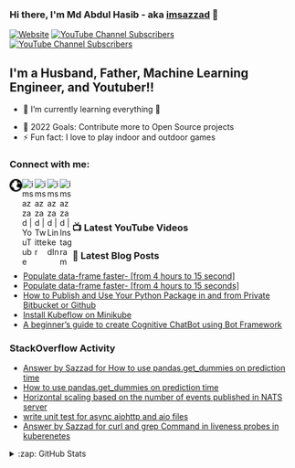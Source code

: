 ### Hi there, I'm Md Abdul Hasib - aka [imsazzad][website] 👋

[comment]: <> ([![Twitter Follow]&#40;https://img.shields.io/twitter/follow/codeSTACKr?color=1DA1F2&logo=twitter&style=for-the-badge&#41;]&#40;https://twitter.com/intent/follow?original_referer=https%3A%2F%2Fgithub.com%2FcodeSTACKr&screen_name=codeSTACKr&#41;)

[![Website](https://img.shields.io/website?label=imsazzad&style=for-the-badge&url=https%3A%2F%2Fimsazzad.github.io)](https://imsazzad.github.io/)
[![YouTube Channel Subscribers](https://img.shields.io/youtube/channel/subscribers/UC6EEGk0N9sad84YU_uXTVMw?label=Follow%20%40Sazzad&style=for-the-badge)](http://www.youtube.com/channel/UC6EEGk0N9sad84YU_uXTVMw?sub_confirmation=1)
[![YouTube Channel Subscribers](https://img.shields.io/youtube/channel/subscribers/UC7SUEMdep7lCz1bXeWCOOtg?label=Follow%20%40Techtong&style=for-the-badge)](http://www.youtube.com/channel/UC7SUEMdep7lCz1bXeWCOOtg?sub_confirmation=1)

## I'm a Husband, Father, Machine Learning Engineer, and Youtuber!!

[comment]: <> (- 🔭 I just launched my first course: [Become A VS Code SuperHero!][course]!)
- 🌱 I’m currently learning everything 🤣

[comment]: <> (- 👯 I’m looking to collaborate with other content creators)
- 🥅 2022 Goals: Contribute more to Open Source projects
- ⚡ Fun fact: I love to play indoor and outdoor games
### Connect with me:

[<img align="left" alt="imsazzad" width="22px" src="https://raw.githubusercontent.com/iconic/open-iconic/master/svg/globe.svg" />][website]
[<img align="left" alt="imsazzad | YouTube" width="22px" src="https://cdn.jsdelivr.net/npm/simple-icons@v3/icons/youtube.svg" />][youtube]
[<img align="left" alt="imsazzad | Twitter" width="22px" src="https://cdn.jsdelivr.net/npm/simple-icons@v3/icons/twitter.svg" />][twitter]
[<img align="left" alt="imsazzad | LinkedIn" width="22px" src="https://cdn.jsdelivr.net/npm/simple-icons@v3/icons/linkedin.svg" />][linkedin]
[<img align="left" alt="imsazzad | Instagram" width="22px" src="https://cdn.jsdelivr.net/npm/simple-icons@v3/icons/instagram.svg" />][instagram]

<br />

[comment]: <> (### Languages and Tools:)

[comment]: <> ([<img align="left" alt="Visual Studio Code" width="26px" src="https://raw.githubusercontent.com/github/explore/80688e429a7d4ef2fca1e82350fe8e3517d3494d/topics/visual-studio-code/visual-studio-code.png" />][webdevplaylist])

[comment]: <> ([<img align="left" alt="HTML5" width="26px" src="https://raw.githubusercontent.com/github/explore/80688e429a7d4ef2fca1e82350fe8e3517d3494d/topics/html/html.png" />][webdevplaylist])

[comment]: <> ([<img align="left" alt="CSS3" width="26px" src="https://raw.githubusercontent.com/github/explore/80688e429a7d4ef2fca1e82350fe8e3517d3494d/topics/css/css.png" />][cssplaylist])

<br />
<br />

### 📺 Latest YouTube Videos
<!-- YOUTUBE:START -->
<!-- YOUTUBE:END -->

### 📕 Latest Blog Posts
<!-- BLOG-POST-LIST:START -->
- [Populate data-frame faster- [from 4 hours to 15 second]](https://dev.to/imsazzad/populate-data-frame-faster-from-4-hours-to-15-second-557e)
- [Populate data-frame faster- [from 4 hours to 15 seconds]](https://medium.com/@abdulhasibsazzad/populate-data-frame-faster-from-4-hours-to-15-seconds-aa3b350cceb0?source=rss-e04f6a3666fa------2)
- [How to Publish and Use Your Python Package in  and from Private Bitbucket or Github](https://dev.to/imsazzad/how-to-publish-and-use-your-python-package-in-and-from-private-bitbucket-or-github-3p4c)
- [Install Kubeflow on Minikube](https://medium.com/@abdulhasibsazzad/install-kubeflow-on-minikube-9d2ced50459c?source=rss-e04f6a3666fa------2)
- [A beginner’s guide to create Cognitive ChatBot using Bot Framework](https://chatbotslife.com/a-beginners-guide-to-create-cognitive-chatbot-using-bot-framework-c1666af3b866?source=rss-e04f6a3666fa------2)
<!-- BLOG-POST-LIST:END -->


### StackOverflow Activity
<!-- STACKOVERFLOW:START -->
- [Answer by Sazzad for How to use pandas.get_dummies on prediction time](https://stackoverflow.com/questions/69127531/how-to-use-pandas-get-dummies-on-prediction-time/69202211#69202211)
- [How to use pandas.get_dummies on prediction time](https://stackoverflow.com/questions/69127531/how-to-use-pandas-get-dummies-on-prediction-time)
- [Horizontal scaling based on the number of events published in NATS server](https://stackoverflow.com/questions/63726103/horizontal-scaling-based-on-the-number-of-events-published-in-nats-server)
- [write unit test for async aiohttp and aio files](https://stackoverflow.com/questions/63665278/write-unit-test-for-async-aiohttp-and-aio-files)
- [Answer by Sazzad for curl and grep Command in liveness probes in kuberenetes](https://stackoverflow.com/questions/63517048/curl-and-grep-command-in-liveness-probes-in-kuberenetes/63517723#63517723)
<!-- STACKOVERFLOW:END -->


<details>
  <summary>:zap: GitHub Stats</summary>

  <img align="left" alt="imsazzad's GitHub Stats" src="https://github-readme-stats.vercel.app/api?username=imsazzad&show_icons=true&hide_border=true" />
</details>


[website]: https://imsazzad.github.io/
[twitter]: https://twitter.com/Sazzad2008
[youtube]: https://www.youtube.com/channel/UC6EEGk0N9sad84YU_uXTVMw
[techtong]: https://www.youtube.com/channel/UC7SUEMdep7lCz1bXeWCOOtg
[instagram]: https://www.instagram.com/sazzad_abdul_hasib/
[linkedin]: https://www.linkedin.com/in/md-abdul-hasib/
